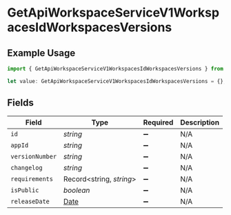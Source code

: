 # GetApiWorkspaceServiceV1WorkspacesIdWorkspacesVersions

## Example Usage

```typescript
import { GetApiWorkspaceServiceV1WorkspacesIdWorkspacesVersions } from "oppulence-backend-sdk/models/operations";

let value: GetApiWorkspaceServiceV1WorkspacesIdWorkspacesVersions = {};
```

## Fields

| Field                                                                                         | Type                                                                                          | Required                                                                                      | Description                                                                                   |
| --------------------------------------------------------------------------------------------- | --------------------------------------------------------------------------------------------- | --------------------------------------------------------------------------------------------- | --------------------------------------------------------------------------------------------- |
| `id`                                                                                          | *string*                                                                                      | :heavy_minus_sign:                                                                            | N/A                                                                                           |
| `appId`                                                                                       | *string*                                                                                      | :heavy_minus_sign:                                                                            | N/A                                                                                           |
| `versionNumber`                                                                               | *string*                                                                                      | :heavy_minus_sign:                                                                            | N/A                                                                                           |
| `changelog`                                                                                   | *string*                                                                                      | :heavy_minus_sign:                                                                            | N/A                                                                                           |
| `requirements`                                                                                | Record<string, *string*>                                                                      | :heavy_minus_sign:                                                                            | N/A                                                                                           |
| `isPublic`                                                                                    | *boolean*                                                                                     | :heavy_minus_sign:                                                                            | N/A                                                                                           |
| `releaseDate`                                                                                 | [Date](https://developer.mozilla.org/en-US/docs/Web/JavaScript/Reference/Global_Objects/Date) | :heavy_minus_sign:                                                                            | N/A                                                                                           |